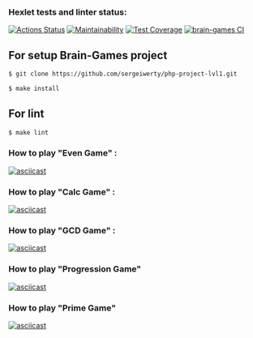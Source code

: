 ### Hexlet tests and linter status:
[![Actions Status](https://github.com/sergeiwerty/php-project-lvl1/workflows/hexlet-check/badge.svg)](https://github.com/sergeiwerty/php-project-lvl1/actions)
[![Maintainability](https://api.codeclimate.com/v1/badges/a99a88d28ad37a79dbf6/maintainability)](https://codeclimate.com/github/codeclimate/codeclimate/maintainability)
[![Test Coverage](https://api.codeclimate.com/v1/badges/a99a88d28ad37a79dbf6/test_coverage)](https://codeclimate.com/github/codeclimate/codeclimate/test_coverage)
[![brain-games CI](https://github.com/sergeiwerty/php-project-lvl1/actions/workflows/my-action.yml/badge.svg)](https://github.com/sergeiwerty/php-project-lvl1/actions/workflows/my-action.yml)

## For setup Brain-Games project
```sh
$ git clone https://github.com/sergeiwerty/php-project-lvl1.git

$ make install
```

## For lint
```sh
$ make lint
```

### How to play "Even Game" :
[![asciicast](https://asciinema.org/a/Qq6xr4etzndRD06oFucbGaTzA.svg)](https://asciinema.org/a/Qq6xr4etzndRD06oFucbGaTzA)

### How to play "Calc Game" :
[![asciicast](https://asciinema.org/a/Pk0AM18pbPbiQQJ10sx92K6tx.svg)](https://asciinema.org/a/Pk0AM18pbPbiQQJ10sx92K6tx)

### How to play "GCD Game" :
[![asciicast](https://asciinema.org/a/3LGqYtxby852LnGvElypCtGNI.svg)](https://asciinema.org/a/3LGqYtxby852LnGvElypCtGNI)

### How to play "Progression Game"
[![asciicast](https://asciinema.org/a/DC6YcrhDSfM4m1sEJrsGjRfQE.svg)](https://asciinema.org/a/DC6YcrhDSfM4m1sEJrsGjRfQE)

### How to play "Prime Game"
[![asciicast](https://asciinema.org/a/VkOFlawbytyWapl6rgC7ApdvP.svg)](https://asciinema.org/a/VkOFlawbytyWapl6rgC7ApdvP)